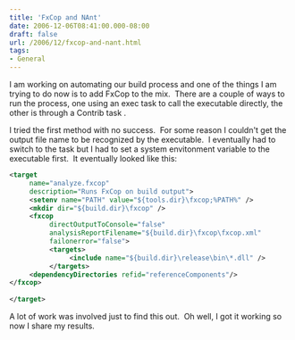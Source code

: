 ```yaml
---
title: 'FxCop and NAnt'
date: 2006-12-06T08:41:00.000-08:00
draft: false
url: /2006/12/fxcop-and-nant.html
tags: 
- General
---
```


I am working on automating our build process and one of the things I am trying to do now is to add FxCop to the mix.  There are a couple of ways to run the process, one using an exec task to call the executable directly, the other is through a Contrib task <fxcop>.

I tried the first method with no success.  For some reason I couldn't get the output file name to be recognized by the executable.  I eventually had to switch to the <fxcop> task but I had to set a system envitonment variable to the executable first.  It eventually looked like this:

```xml
<target
     name="analyze.fxcop" 
     description="Runs FxCop on build output">  
     <setenv name="PATH" value="${tools.dir}\fxcop;%PATH%" />  
     <mkdir dir="${build.dir}\fxcop" />  
     <fxcop
          directOutputToConsole="false" 
          analysisReportFilename="${build.dir}\fxcop\fxcop.xml"
          failonerror="false">  
          <targets>  
               <include name="${build.dir}\release\bin\*.dll" />  
          </targets>  
     <dependencyDirectories refid="referenceComponents"/>  
</fxcop>  
  
</target>
```  

A lot of work was involved just to find this out.  Oh well, I got it working so now I share my results.